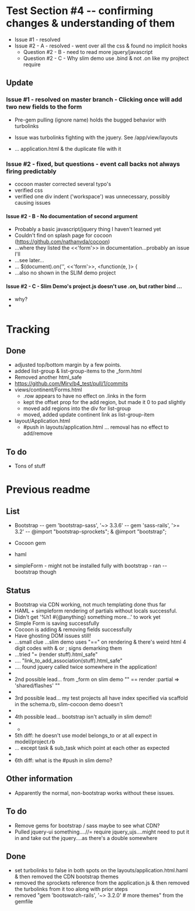 # Test Section #4 -- confirming changes & understanding of them

- Issue #1 - resolved
- Issue #2 - A - resolved - went over all the css & found no implicit hooks
  - Question #2 - B - need to read more jquery/javascript
  - Question #2 - C - Why slim demo use .bind & not .on like my projtect require

## Update

### Issue #1 - resolved on master branch - Clicking once will add two new fields to the form

- Pre-gem pulling (ignore name) holds the bugged behavior with turbolinks

- Issue was turbolinks fighting with the jquery.  See /app/view/layouts 
- ... application.html & the duplicate file with it

### Issue #2 - fixed, but questions - event call backs not always firing predictably

- cocoon master corrected several typo's
- verified css
- verified one div indent ('workspace') was unnecessary, possibly causing issues
 
#### Issue #2 - B - No documentation of second argument 

- Probably a basic javascript/jquery thing I haven't learned yet
- Couldn't find on splash page for cocoon (https://github.com/nathanvda/cocoon)
- ...where they listed the <<'form'>> in documentation...probably an issue I'll 
- ...see later...
- ...  $(document).on('<hook>', <<'form'>>, <function(e, <something>)> {
- ...also no shown in the SLIM demo project

#### Issue #2 - C - Slim Demo's project.js doesn't use .on, but rather bind ...

- why?
- 

# Tracking

## Done

  - adjusted top/bottom margin by a few points.
  - added list-group & list-group-items to the _form.html
  - Removed another html_safe
  - https://github.com/Mirv/b4_test/pull/1/commits
- views/continent/Forms.html
  - .row appears to have no effect on .links in the form
  - kept the offset prop for the add region, but made it 0 to pad slightly
  - moved add regions into the div for list-group
  - moved, added update continent link as list-group-item
- layout/Application.html
  - #push in layouts/application.html ... removal has no effect to add/remove

## To do

- Tons of stuff


# Previous readme

## List

- Bootstrap
-- gem 'bootstrap-sass', '~> 3.3.6'
-- gem 'sass-rails', '>= 3.2'
-- @import "bootstrap-sprockets"; & @import "bootstrap";

- Cocoon gem

- haml
- simpleForm - might not be installed fully with bootstrap - ran --bootstrap though

## Status

- Bootstrap via CDN working, not much templating done thus far
- HAML + simpleform rendering of partials without locals successful.
- Didn't get '%h1 #{@anything} something more...' to work yet
- Simple Form is saving successfully
- Cocoon is adding & removing fields successfully
- Have ghosting DOM issues still!
- ...small clue ...slim demo uses "==" on rendering & there's weird html 4 digit codes with & or ; signs demarking them
- ...tried "= (render stuff).html_safe" 
- .... "link_to_add_association(stuff).html_safe"
- .... found jquery called twice somewhere in the application!
- 
- 2nd possible lead... from _form on slim demo "" == render :partial => 'shared/flashes' ""
- 
- 3rd possible lead... my test projects all have index specified via scaffold in the schema.rb, slim-cocoon demo doesn't
- 
- 4th possible lead... bootstrap isn't actually in slim demo!!
- -
- 5th diff:  he doesn't use model belongs_to or at all expect in model/project.rb
-   ... except task & sub_task which point at each other as expected
-   
- 6th diff:  what is the #push in slim demo?

## Other information

- Apparently the normal, non-bootstrap works without these issues.



## To do

- Remove gems for bootstrap / sass maybe to see what CDN?
- Pulled jquery-ui something....//= require jquery_ujs....might need to put it in and take out the jquery....as there's a double somewhere

## Done

- set turbolinks to false in both spots on the layouts/application.html.haml & then removed the CDN bootstrap themes
- removed the sprockets reference from the application.js & then removed the turbolinks from it too along with prior steps
- removed "gem 'bootswatch-rails', '~> 3.2.0' # more themes" from the gemfile